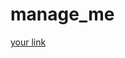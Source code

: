 # manage_me

 [your link](https://drive.google.com/file/d/1-dqXEzdR-Y51vRI3iqV7Y83P4sG4ZnQX/view?usp=drive_link)
